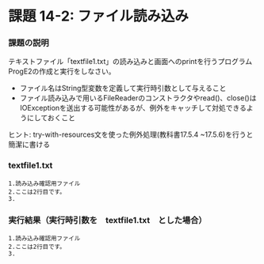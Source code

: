 # 課題 14-2: ファイル読み込み

### 課題の説明
テキストファイル「textfile1.txt」の読み込みと画面へのprintを行うプログラムProgE2の作成と実行をしなさい。

- ファイル名はString型変数を定義して実行時引数として与えること
- ファイル読み込みで用いるFileReaderのコンストラクタやread()、close()はIOExceptionを送出する可能性があるが、例外をキャッチして対処できるようにしておくこと

ヒント: try-with-resources文を使った例外処理(教科書17.5.4 ~17.5.6)を行うと簡潔に書ける

### textfile1.txt
```
1.読み込み確認用ファイル
2.ここは2行目です。
3.
```

### 実行結果（実行時引数を　textfile1.txt　とした場合）
```
1.読み込み確認用ファイル
2.ここは2行目です。
3.
```